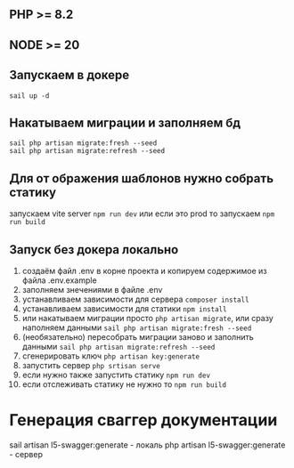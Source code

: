 ## PHP >= 8.2
## NODE >= 20

## Запускаем в докере
`sail up -d`

## Накатываем миграции и заполняем бд
`sail php artisan migrate:fresh --seed`  
`sail php artisan migrate:refresh --seed`  

## Для от ображения шаблонов нужно собрать статику 
запускаем vite server
`npm run dev`
или если это prod то запускаем
`npm run build`


## Запуск без докера локально

1. создаём файл .env  в корне проекта и копируем содержимое из файла .env.example 
2. заполняем знечениями в файле .env
3. устанавливаем зависимости для сервера `composer install`
4. устанавливаем зависимости для статики `npm install`
5. или накатываем миграции просто `php artisan migrate`, или сразу наполняем данными `sail php artisan migrate:fresh --seed`
6.  (необязательно) пересобрать миграции заново и заполнить данными `sail php artisan migrate:refresh --seed`
7. сгенерировать ключ `php artisan key:generate`
8. запустить сервер `php srtisan serve`
9. если нужно также запустить статику `npm run dev`
10. если отслеживать статику не нужно то `npm run build`


# Генерация сваггер документации
sail artisan l5-swagger:generate - локаль
php artisan l5-swagger:generate - сервер
